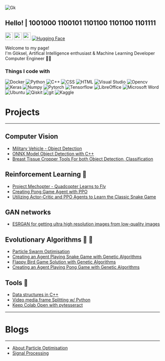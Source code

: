 
![Gk](https://github.com/RsGoksel/RsGoksel/assets/80707238/cce0d824-79d0-407e-8bfc-3bff8d04b205)

<h2> Hello! | 1001000 1100101 1101100 1101100 1101111 </h2>

<a href="https://www.linkedin.com/in/kadir-goksel-3132b9195/"><img src="https://img.shields.io/badge/linkedin-%230077B5.svg?&style=for-the-badge&logo=linkedin&logoColor=white" height=25></a> 
<a href="https://medium.com/@goksselgunduz"><img src="https://img.shields.io/badge/medium-%2312100E.svg?&style=for-the-badge&logo=medium&logoColor=white" height=25></a> 
<a href="https://github.com/RsGoksel/RsGoksel/files/13161308/RsGoksel_CV.pdf"><img src="https://img.shields.io/badge/Download-CV-blue" height=25></a> 
[![Hugging Face](https://img.shields.io/badge/Hugging%20Face-Orange?style=for-the-badge&logo=huggingface&logoColor=white&color=ffA500)](https://huggingface.co/RsGoksel)



<p>Welcome to my page! </br> I'm Göksel, Artifical Intelligence enthusiast & Machine Learning Developer Computer Engineer 🤖🦾</p>


<h3>Things I code with</h3>
<p>
  <img alt="Docker" src="https://img.shields.io/badge/Docker-blue?style=for-the-badge&logo=docker"/>
  <img alt="Python" src="https://img.shields.io/badge/python-3670A0?style=for-the-badge&logo=python&logoColor=ffdd54"/>
  <img alt="C++" src="https://img.shields.io/badge/c++-%2300599C.svg?style=for-the-badge&logo=c%2B%2B&logoColor=white"/>
  <img alt="CSS" src="https://img.shields.io/badge/css3-%231572B6.svg?style=for-the-badge&logo=css3&logoColor=white"/>
  <img alt="HTML" src="https://img.shields.io/badge/html5-%23E34F26.svg?style=for-the-badge&logo=html5&logoColor=white" />
  <img alt="Visual Studio" src="https://img.shields.io/badge/Visual%20Studio%20Code-0078d7.svg?style=for-the-badge&logo=visual-studio-code&logoColor=white" />
  <img alt="Opencv" src="https://img.shields.io/badge/opencv-%23white.svg?style=for-the-badge&logo=opencv&logoColor=white" />
  <img alt="Keras" src="https://img.shields.io/badge/Keras-%23D00000.svg?style=for-the-badge&logo=Keras&logoColor=white"/>
  <img alt="Numpy" src="https://img.shields.io/badge/numpy-%23013243.svg?style=for-the-badge&logo=numpy&logoColor=white"/>
  <img alt="Pytorch" src="https://img.shields.io/badge/PyTorch-%23EE4C2C.svg?style=for-the-badge&logo=PyTorch&logoColor=white"/>
  <img alt="Tensorflow" src="https://img.shields.io/badge/TensorFlow-%23FF6F00.svg?style=for-the-badge&logo=TensorFlow&logoColor=white"/>
  <img alt="LibreOffice" src="https://img.shields.io/badge/LibreOffice-%2318A303?style=for-the-badge&logo=LibreOffice&logoColor=white"/>
  <img alt="Microsoft Word" src="https://img.shields.io/badge/Microsoft_Word-2B579A?style=for-the-badge&logo=microsoft-word&logoColor=white"/>
  <img alt="Ubuntu" src="https://img.shields.io/badge/Ubuntu-E95420?style=for-the-badge&logo=ubuntu&logoColor=white" />
  <img alt="Qiskit" src="https://img.shields.io/badge/Qiskit-%236929C4.svg?style=for-the-badge&logo=Qiskit&logoColor=white" />
  <img alt="git" src="https://img.shields.io/badge/git-%23F05033.svg?style=for-the-badge&logo=git&logoColor=white" />
  <img alt="Kaggle" src="https://img.shields.io/badge/Kaggle-035a7d?style=for-the-badge&logo=kaggle&logoColor=white"/>

</p>

# Projects 
___________________________

## Computer Vision 
 * [Military Vehicle - Object Detection](https://github.com/RsGoksel/Military-Vehicles-Detection/tree/master)
 * [ONNX Model Object Detection with C++](https://github.com/RsGoksel/Cpp-Object-Detection-Yolov5-OpenCV)
 * [Breast Tissue Cropper Tools For both Object Detection, Classification](https://github.com/RsGoksel/Breast-Tissue-Cropper-Tools)

## Reinforcement Learning 🤖
 * [Project Mechopter - Quadcopter Learns to Fly](https://github.com/RsGoksel/Mechopter)
 * [Creating Pong Game Agent with PPO](https://github.com/RsGoksel/PPO_Optimization_PongGame)
 * [Utilizing Actor-Critic and PPO Agents to Learn the Classic Snake Game](https://github.com/RsGoksel/Snake-Game_PPO-Solution)
   
## GAN networks 
 * [ESRGAN for getting ultra high resolution images from low-quality images](https://github.com/RsGoksel/G_ESRGAN)
   
## Evolutionary Algorithms 🐜 🧬
 * [Particle Swarm Optimisation](https://github.com/RsGoksel/Partical-Swarm-Optimisation-Examples)
 * [Creating an Agent Playing Snake Game with Genetic Algorithms](https://github.com/RsGoksel/Genetic-Algorithm-Solutions/tree/main/Game_Solutions/SnakeGame_Genetic)
 * [Flappy Bird Game Solution with Genetic Algorithms](https://github.com/RsGoksel/Genetic-Algorithms-Solutions/tree/main/Game_Solutions/FlappyBird_Genetic)
 * [Creating an Agent Playing Pong Game with Genetic Algorithms](https://github.com/RsGoksel/Genetic-Algorithm-Solutions/tree/main/Game_Solutions/PongGame_Genetic)
 

## Tools 🔧
 * [Data structures in C++](https://github.com/RsGoksel/Data-Structures-Cpp)
 * [Video media frame Splitting w/ Python](https://github.com/RsGoksel/VideoSplit-And-Get-Frames-From-It)
 * [Keep Colab Open with pytesseract](https://github.com/RsGoksel/Keep_Colab_Open)
____________________________________________________________________________________________________________

# Blogs 
___________________________

 * [About Particle Optimisation](https://medium.com/@goksselgunduz/particle-swarm-optimization-d480b076bd89)
 * [Signal Processing](https://medium.com/@goksselgunduz/fundamental-terms-of-signal-processing-2826a1b5543d)
